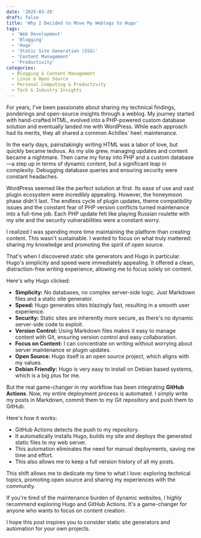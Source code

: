 ```yaml
---
date: '2025-03-20'
draft: false
title: 'Why I Decided to Move My Weblogs to Hugo'
tags: 
  - 'Web Development'
  - 'Blogging'
  - 'Hugo'
  - 'Static Site Generation (SSG)'
  - 'Content Management'
  - 'Productivity'
categories:
  - Blogging & Content Management
  - Linux & Open Source
  - Personal Computing & Productivity
  - Tech & Industry Insights
---
```


For years, I've been passionate about sharing my technical findings, ponderings and open-source insights through a weblog. My journey started with hand-crafted HTML, evolved into a PHP-powered custom database solution and eventually landed me with WordPress. While each approach had its merits, they all shared a common Achilles' heel: maintenance.

In the early days, painstakingly writing HTML was a labor of love, but quickly became tedious. As my site grew, managing updates and content became a nightmare. Then came my foray into PHP and a custom database—a step up in terms of dynamic content, but a significant leap in complexity. Debugging database queries and ensuring security were constant headaches.

WordPress seemed like the perfect solution at first. Its ease of use and vast plugin ecosystem were incredibly appealing. However, the honeymoon phase didn't last. The endless cycle of plugin updates, theme compatibility issues and the constant fear of PHP version conflicts turned maintenance into a full-time job. Each PHP update felt like playing Russian roulette with my site and the security vulnerabilities were a constant worry.

I realized I was spending more time maintaining the platform than creating content. This wasn't sustainable. I wanted to focus on what truly mattered: sharing my knowledge and promoting the spirit of open source.

That's when I discovered static site generators and Hugo in particular. Hugo's simplicity and speed were immediately appealing. It offered a clean, distraction-free writing experience, allowing me to focus solely on content.

Here's why Hugo clicked:

* **Simplicity:** No databases, no complex server-side logic. Just Markdown files and a static site generator.
* **Speed:** Hugo generates sites blazingly fast, resulting in a smooth user experience.
* **Security:** Static sites are inherently more secure, as there's no dynamic server-side code to exploit.
* **Version Control:** Using Markdown files makes it easy to manage content with Git, ensuring version control and easy collaboration.
* **Focus on Content:** I can concentrate on writing without worrying about server maintenance or plugin updates.
* **Open Source:** Hugo itself is an open source project, which aligns with my values.
* **Debian Friendly:** Hugo is very easy to install on Debian based systems, which is a big plus for me.

But the real game-changer in my workflow has been integrating **GitHub Actions**. Now, my entire deployment process is automated. I simply write my posts in Markdown, commit them to my Git repository and push them to GitHub.

Here's how it works:

* GitHub Actions detects the push to my repository.
* It automatically installs Hugo, builds my site and deploys the generated static files to my web server.
* This automation eliminates the need for manual deployments, saving me time and effort.
* This also allows me to keep a full version history of all my posts.

This shift allows me to dedicate my time to what I love: exploring technical topics, promoting open source and sharing my experiences with the community.

If you're tired of the maintenance burden of dynamic websites, I highly recommend exploring Hugo and GitHub Actions. It's a game-changer for anyone who wants to focus on content creation.

I hope this post inspires you to consider static site generators and automation for your own projects.